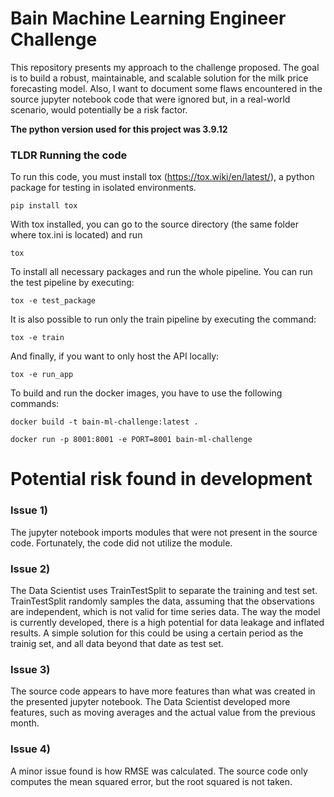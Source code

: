 # Bain Machine Learning Engineer Challenge
This repository presents my approach to the challenge proposed. The goal is to build a robust, maintainable, and scalable solution for the milk price forecasting model. Also, I want to document some flaws encountered in the source jupyter notebook code that were ignored but, in a real-world scenario, would potentially be a risk factor. 

**The python version used for this project was 3.9.12**

### TLDR Running the code
To run this code, you must install tox (https://tox.wiki/en/latest/), a python package for testing in isolated environments.

```pip install tox```

With tox installed, you can go to the source directory (the same folder where tox.ini is located) and run 

```tox```

To install all necessary packages and run the whole pipeline.
You can run the test pipeline by executing:

```tox -e test_package```

It is also possible to run only the train pipeline by executing the command:

```tox -e train```

And finally, if you want to only host the API locally:

```tox -e run_app```

To build and run the docker images, you have to use the following commands:

```docker build -t bain-ml-challenge:latest .```

```docker run -p 8001:8001 -e PORT=8001 bain-ml-challenge```

# Potential risk found in development

### Issue 1)
The jupyter notebook imports modules that were not present in the source code. Fortunately, the code did not utilize the module.

### Issue 2)
The Data Scientist uses TrainTestSplit to separate the training and test set. TrainTestSplit randomly samples the data, assuming that the observations are independent, which is not valid for time series data. The way the model is currently developed, there is a high potential for data leakage and inflated results. A simple solution for this could be using a certain period as the trainig set, and all data beyond that date as test set.

### Issue 3)
The source code appears to have more features than what was created in the presented jupyter notebook. The Data Scientist developed more features, such as moving averages and the actual value from the previous month.

### Issue 4)
A minor issue found is how RMSE was calculated. The source code only computes the mean squared error, but the root squared is not taken.


